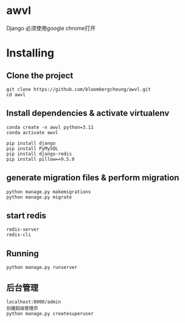# awvl
Django   必须使用google chrome打开
# Installing
## Clone the project
```
git clone https://github.com/bloombergcheung/awvl.git
cd awvl
```
## Install dependencies & activate virtualenv
```
conda create -n awvl python=3.11
conda activate awvl

pip install django
pip install PyMySQL
pip install django-redis
pip install pillow==9.5.0
```

## generate migration files & perform migration
```
python manage.py makemigrations
python manage.py migrate

```

## start redis
```
redis-server
redis-cli
```

## Running
```
python manage.py runserver
```

## 后台管理
```
localhost:8000/admin
创建超级管理员
python manage.py createsuperuser
```



